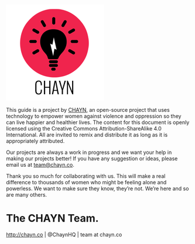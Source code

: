![](assets/chayn_logo_small.png)

This guide is a project by [CHAYN](http://chayn.co), an open-source project that uses technology to empower women against violence and oppression so they can live happier and healthier lives.  The content for this document is openly licensed using the Creative Commons Attribution-ShareAlike 4.0 International. All are invited to remix and distribute it as long as it is appropriately attributed.

Our projects are always a work in progress and we want your help in making our projects better! If you have any suggestion or ideas, please email us at team@chayn.co.

Thank you so much for collaborating with us. This will make a real difference to thousands of women who might be feeling alone and powerless. We want to make sure they know, they’re not. We’re here and so are many others.

# The CHAYN Team.

http://chayn.co | @ChaynHQ | team at chayn.co
